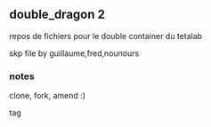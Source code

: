 ## double_dragon 2 

repos de fichiers pour le double container du tetalab

skp file by guillaume,fred,nounours

### notes 
clone, fork, amend :)

tag